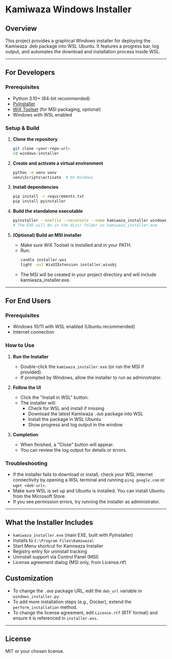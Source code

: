 # Kamiwaza Windows Installer

## Overview
This project provides a graphical Windows installer for deploying the Kamiwaza .deb package into WSL Ubuntu. It features a progress bar, log output, and automates the download and installation process inside WSL.

---

## For Developers

### Prerequisites
- Python 3.10+ (64-bit recommended)
- [PyInstaller](https://pyinstaller.org/)
- [WiX Toolset](https://wixtoolset.org/) (for MSI packaging, optional)
- Windows with WSL enabled

### Setup & Build

1. **Clone the repository**
   ```sh
   git clone <your-repo-url>
   cd windows-installer
   ```

2. **Create and activate a virtual environment**
   ```sh
   python -m venv venv
   venv\Scripts\activate  # On Windows
   ```

3. **Install dependencies**
   ```sh
   pip install -r requirements.txt
   pip install pyinstaller
   ```

4. **Build the standalone executable**
   ```sh
   pyinstaller --onefile --noconsole --name kamiwaza_installer windows_installer.py
   # The EXE will be in the dist/ folder as kamiwaza_installer.exe
   ```

5. **(Optional) Build an MSI installer**
   - Make sure WiX Toolset is installed and in your PATH.
   - Run:
     ```sh
     candle installer.wxs
     light -ext WixUIExtension installer.wixobj
     ```
   - The MSI will be created in your project directory and will include kamiwaza_installer.exe.

---

## For End Users

### Prerequisites
- Windows 10/11 with WSL enabled (Ubuntu recommended)
- Internet connection

### How to Use

1. **Run the Installer**
   - Double-click the `kamiwaza_installer.exe` (or run the MSI if provided).
   - If prompted by Windows, allow the installer to run as administrator.

2. **Follow the UI**
   - Click the "Install in WSL" button.
   - The installer will:
     - Check for WSL and install if missing
     - Download the latest Kamiwaza `.deb` package into WSL
     - Install the package in WSL Ubuntu
     - Show progress and log output in the window

3. **Completion**
   - When finished, a "Close" button will appear.
   - You can review the log output for details or errors.

### Troubleshooting
- If the installer fails to download or install, check your WSL internet connectivity by opening a WSL terminal and running `ping google.com` or `wget <deb-url>`.
- Make sure WSL is set up and Ubuntu is installed. You can install Ubuntu from the Microsoft Store.
- If you see permission errors, try running the installer as administrator.

---

## What the Installer Includes
- `kamiwaza_installer.exe` (main EXE, built with PyInstaller)
- Installs to `C:\Program Files\Kamiwaza\`
- Start Menu shortcut for Kamiwaza Installer
- Registry entry for uninstall tracking
- Uninstall support via Control Panel (MSI)
- License agreement dialog (MSI only, from License.rtf)

## Customization
- To change the `.deb` package URL, edit the `deb_url` variable in `windows_installer.py`.
- To add more installation steps (e.g., Docker), extend the `perform_installation` method.
- To change the license agreement, edit `License.rtf` (RTF format) and ensure it is referenced in `installer.wxs`.

---

## License
MIT or your chosen license. 